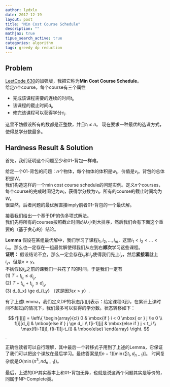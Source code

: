 ```yaml
---
author: lydxlx
date: 2017-12-19
layout: post
title: "Min Cost Course Schedule"
description: ""
mathjax: true
tipue_search_active: true
categories: algorithm
tags: greedy dp reduction
---
```


## Problem
[LeetCode 630](https://leetcode.com/problems/course-schedule-iii/description/)的加强版，我把它称为**Min Cost Course Schedule**。  
给定$n$个course，每个course有三个属性
- 完成该课程需要的连续的时间$t_i$,
- 该课程的截止时间$d_i$,
- 修完该课程可以获得学分$c_i$.

这里不妨假设所有的数都是正整数，并且$t_i \le n$。
现在要求一种最优的选课方式，使得总学分数最多。

## Hardness Result & Solution
首先，我们证明这个问题至少和01-背包一样难。

给定一个01-背包的问题：$n$个物体，每个物体的体积是$w_i$，价值是$v_i$。背包的总体积是$W$。  
我们构造这样的一个min cost course schedule的问题实例。定义$n$个courses，每个course的完成时间记为$w_i$，获得学分数为$v_i$，所有的course的截止时间均为$W$。  
很显然，后者问题的最优解直接imply前者01-背包的一个最优解。

接着我们给出一个基于DP的伪多项式解法。  
我们先将所有的courses按照截止时间$d_i$从小到大排序，然后我们会有下面这个重要的（基于贪心的）结论。

**Lemma**
假设在某组最优解中，我们学习了课程$i_1, i_2, \dots, i_m$，这里$i_1 < i_2 < \dots < i_m$，那么也一定存在一组最优解使得我们从左到右**顺次**学习这些课程。  
**证明：** 假设结论不立，那么一定会存在$i_x$和$i_y$使得我们先上$i_x$，然后**紧接着**就上$i_y$，但是$x > y$。  
不妨假设$i_x$之前的课我们一共花了$T$的时间，于是我们一定有  
(1) $T + t_{i_x} \le d_{i_y}$,  
(2) $T + t_{i_x} + t_{i_y} \le d_{i_x}$,  
(3) d_{i_x} \ge d_{i_y} （这是因为$x > y$）.

有了上述Lemma，我们定义DP的状态$f[i][j]$表示：给定课程0到$i$，在累计上课时间不超过$j$的情况下，我们最多可以获得的学分数。状态转移如下：  

$$
f[i][j] = \left\{
\begin{array}{cl}
0 & \mbox{if } i < 0 \mbox{ or } j \le 0 \\
f[i][d_i] & \mbox{else if } j \ge d_i \\
f[i-1][j] & \mbox{else if } j < t_i \\
\max(f[i-1][j], f[i-1][j-t_i]) & \mbox{else}
\end{array}  
\right.
$$.

正确性读者可以自行理解，其中最后一个转移式子用到了上述的Lemma，它保证了我们可以把这个课放在最后学习。最终答案是$f[n - 1][\min(\sum{t_i}, d_{n-1})]$。 时间复杂度是$O(\min(n^3, nd_{n-1}))$。

最后，上述的DP其实基本上和01-背包无异，也就是说这两个问题其实是等价的，同属于NP-Complete类。
